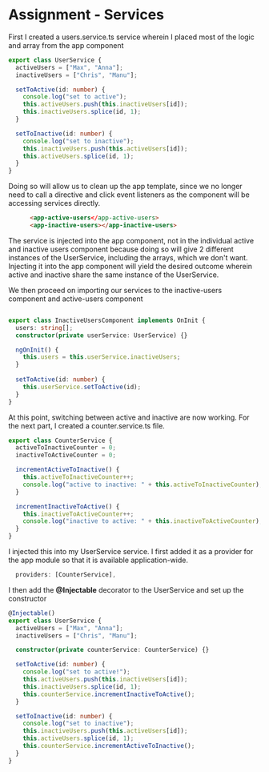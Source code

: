 # Assignment - Services

First I created a users.service.ts service wherein I placed most of the logic and array from the app component
```typescript
export class UserService {
  activeUsers = ["Max", "Anna"];
  inactiveUsers = ["Chris", "Manu"];

  setToActive(id: number) {
    console.log("set to active");
    this.activeUsers.push(this.inactiveUsers[id]);
    this.inactiveUsers.splice(id, 1);
  }

  setToInactive(id: number) {
    console.log("set to inactive");
    this.inactiveUsers.push(this.activeUsers[id]);
    this.activeUsers.splice(id, 1);
  }
}
```

Doing so will allow us to clean up the app template, since we no longer need to call a directive and click event listeners as the component will be accessing services directly.
```html
      <app-active-users</app-active-users>
      <app-inactive-users></app-inactive-users>
```

The service is injected into the app component, not in the individual active and inactive users component because doing so will give 2 different instances of the UserService, including the arrays, which we don't want. Injecting it into the app component will yield the desired outcome wherein active and inactive share the same instance of the UserService.

We then proceed on importing our services to the inactive-users component and active-users component
```typescript

export class InactiveUsersComponent implements OnInit {
  users: string[];
  constructor(private userService: UserService) {}

  ngOnInit() {
    this.users = this.userService.inactiveUsers;
  }
  
  setToActive(id: number) {
    this.userService.setToActive(id);
  }
}

```

At this point, switching between active and inactive are now working. For the next part, I created a counter.service.ts file.

```typescript
export class CounterService {
  activeToInactiveCounter = 0;
  inactiveToActiveCounter = 0;

  incrementActiveToInactive() {
    this.activeToInactiveCounter++;
    console.log("active to inactive: " + this.activeToInactiveCounter);
  }

  incrementInactiveToActive() {
    this.inactiveToActiveCounter++;
    console.log("inactive to active: " + this.inactiveToActiveCounter);
  }
}
```

I injected this into my UserService service. I first added it as a provider for the app module so that it is available application-wide.

```typescript
  providers: [CounterService],
```

I then add the **@Injectable** decorator to the UserService and set up the constructor
```typescript
@Injectable()
export class UserService {
  activeUsers = ["Max", "Anna"];
  inactiveUsers = ["Chris", "Manu"];

  constructor(private counterService: CounterService) {}

  setToActive(id: number) {
    console.log("set to active!");
    this.activeUsers.push(this.inactiveUsers[id]);
    this.inactiveUsers.splice(id, 1);
    this.counterService.incrementInactiveToActive();
  }

  setToInactive(id: number) {
    console.log("set to inactive");
    this.inactiveUsers.push(this.activeUsers[id]);
    this.activeUsers.splice(id, 1);
    this.counterService.incrementActiveToInactive();
  }
}

```